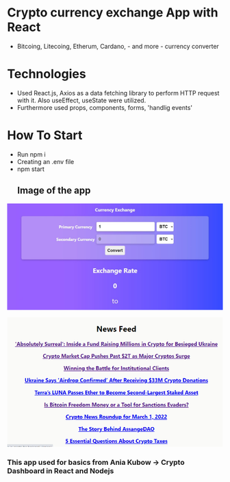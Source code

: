 # Crypto currency exchange App with React

- Bitcoing, Litecoing, Etherum, Cardano, - and more - currency converter 

# Technologies

- Used React.js, Axios as a data fetching library to perform HTTP request with it. Also useEffect, useState were utilized.
- Furthermore used props, components, forms, 'handlig events'

# How To Start 

- Run npm i
- Creating an .env file 
- npm start
  ## Image of the app ##

![This is an image](https://github.com/Matyas92/pic/blob/main/exCha.jpg)

![This is an image](https://github.com/Matyas92/pic/blob/main/newsExchange.png)

### This app used for basics from Ania Kubow -> Crypto Dashboard in React and Nodejs
